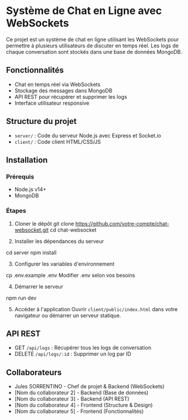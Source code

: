 # Système de Chat en Ligne avec WebSockets

Ce projet est un système de chat en ligne utilisant les WebSockets pour permettre à plusieurs utilisateurs de discuter en temps réel. Les logs de chaque conversation sont stockés dans une base de données MongoDB.

## Fonctionnalités

- Chat en temps réel via WebSockets
- Stockage des messages dans MongoDB
- API REST pour récupérer et supprimer les logs
- Interface utilisateur responsive

## Structure du projet

- `server/` : Code du serveur Node.js avec Express et Socket.io
- `client/` : Code client HTML/CSS/JS

## Installation

### Prérequis

- Node.js v14+
- MongoDB

### Étapes

1. Cloner le dépôt
git clone https://github.com/votre-compte/chat-websocket.git
cd chat-websocket

2. Installer les dépendances du serveur

cd server
npm install

3. Configurer les variables d'environnement

cp .env.example .env
Modifier .env selon vos besoins

4. Démarrer le serveur

npm run dev

5. Accéder à l'application
Ouvrir `client/public/index.html` dans votre navigateur ou démarrer un serveur statique.

## API REST

- GET `/api/logs` : Récupérer tous les logs de conversation
- DELETE `/api/logs/:id` : Supprimer un log par ID

## Collaborateurs

- Jules SORRENTINO - Chef de projet & Backend (WebSockets)
- [Nom du collaborateur 2] - Backend (Base de données)
- [Nom du collaborateur 3] - Backend (API REST)
- [Nom du collaborateur 4] - Frontend (Structure & Design)
- [Nom du collaborateur 5] - Frontend (Fonctionnalités)
 